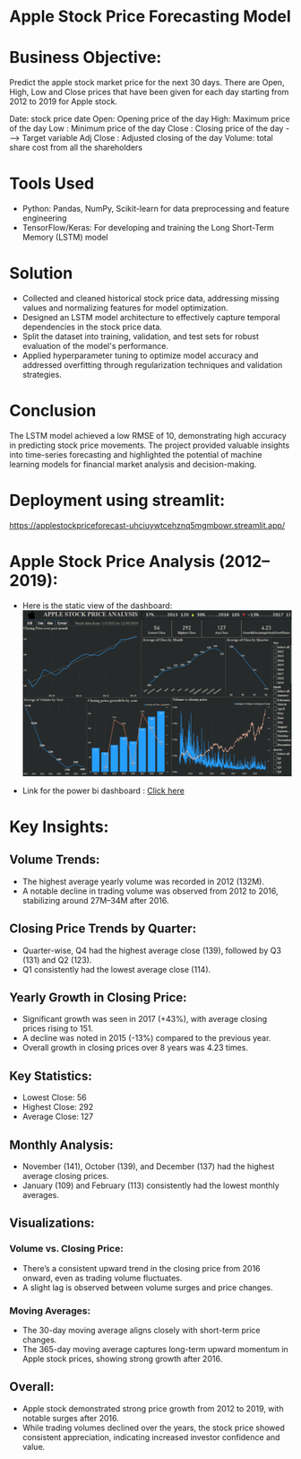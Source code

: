 # Apple Stock Price Forecasting Model
# Business Objective:
Predict the apple stock market price for the next 30 days.
There are Open, High, Low and Close prices that have been given for each day starting from 2012 to 2019 for Apple stock.

Date: stock price date
Open: Opening price of the day
High: Maximum price of the day
Low : Minimum price of the day
Close : Closing price of the day  ---> Target variable
Adj Close : Adjusted closing of the day
Volume: total share cost from all the shareholders

# Tools Used
- Python: Pandas, NumPy, Scikit-learn for data preprocessing and feature engineering
- TensorFlow/Keras: For developing and training the Long Short-Term Memory (LSTM) model
# Solution 
- Collected and cleaned historical stock price data, addressing missing values and normalizing features for model optimization.
- Designed an LSTM model architecture to effectively capture temporal dependencies in the stock price data.
- Split the dataset into training, validation, and test sets for robust evaluation of the model's performance.
- Applied hyperparameter tuning to optimize model accuracy and addressed overfitting through regularization techniques and validation strategies.
# Conclusion
The LSTM model achieved a low RMSE of 10, demonstrating high accuracy in predicting stock price movements. The project provided valuable insights into time-series forecasting and highlighted the potential of machine learning models for financial market analysis and decision-making.
# Deployment using streamlit:
https://applestockpriceforecast-uhciuywtcehznq5mgmbowr.streamlit.app/


# Apple Stock Price Analysis (2012–2019):

- Here is the static view of the dashboard:
![dashboard](apple_stock_analysis.png)

- Link for the power bi dashboard : [Click here](https://app.powerbi.com/view?r=eyJrIjoiOGU0ZWI5MGEtM2ZhNy00ZDYzLTk1YzMtNzU1MDlmYjQ4MDU0IiwidCI6IjZmOTg3MmM0LTYzZDgtNDVkMi05YjM5LWUyNjhmYjQxY2Y4ZCJ9)

# Key Insights:

## Volume Trends:
- The highest average yearly volume was recorded in 2012 (132M).
- A notable decline in trading volume was observed from 2012 to 2016, stabilizing around 27M–34M after 2016.

## Closing Price Trends by Quarter:
- Quarter-wise, Q4 had the highest average close (139), followed by Q3 (131) and Q2 (123).
- Q1 consistently had the lowest average close (114).

## Yearly Growth in Closing Price:
- Significant growth was seen in 2017 (+43%), with average closing prices rising to 151.
- A decline was noted in 2015 (-13%) compared to the previous year.
- Overall growth in closing prices over 8 years was 4.23 times.

## Key Statistics:
- Lowest Close: 56
- Highest Close: 292
- Average Close: 127

## Monthly Analysis:
- November (141), October (139), and December (137) had the highest average closing prices.
- January (109) and February (113) consistently had the lowest monthly averages.

## Visualizations:

### Volume vs. Closing Price:
- There’s a consistent upward trend in the closing price from 2016 onward, even as trading volume fluctuates.
- A slight lag is observed between volume surges and price changes.

### Moving Averages:
- The 30-day moving average aligns closely with short-term price changes.
- The 365-day moving average captures long-term upward momentum in Apple stock prices, showing strong growth after 2016.

## Overall:
- Apple stock demonstrated strong price growth from 2012 to 2019, with notable surges after 2016.
- While trading volumes declined over the years, the stock price showed consistent appreciation, indicating increased investor confidence and value.




